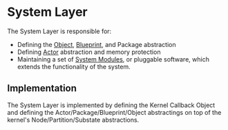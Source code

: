 # System Layer

The System Layer is responsible for:
* Defining the [Object](object_impl.md), [Blueprint](blueprint_impl.md), and Package abstraction
* Defining [Actor](actor_impl.md) abstraction and memory protection
* Maintaining a set of [System Modules](system_modules.md), or pluggable software, which extends the
functionality of the system.

## Implementation

The System Layer is implemented by defining the Kernel Callback Object and defining the
Actor/Package/Blueprint/Object abstractings on top of the kernel's Node/Partition/Substate
abstractions.
